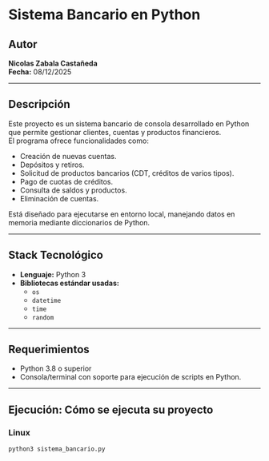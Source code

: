 # Sistema Bancario en Python

## Autor
**Nicolas Zabala Castañeda**  
**Fecha:** 08/12/2025  

---

## Descripción
Este proyecto es un sistema bancario de consola desarrollado en Python que permite gestionar clientes, cuentas y productos financieros.  
El programa ofrece funcionalidades como:
- Creación de nuevas cuentas.
- Depósitos y retiros.
- Solicitud de productos bancarios (CDT, créditos de varios tipos).
- Pago de cuotas de créditos.
- Consulta de saldos y productos.
- Eliminación de cuentas.

Está diseñado para ejecutarse en entorno local, manejando datos en memoria mediante diccionarios de Python.

---

## Stack Tecnológico
- **Lenguaje:** Python 3
- **Bibliotecas estándar usadas:**
  - `os`
  - `datetime`
  - `time`
  - `random`

---

## Requerimientos
- Python 3.8 o superior
- Consola/terminal con soporte para ejecución de scripts en Python.

---

## Ejecución: Cómo se ejecuta su proyecto

### Linux
```bash
python3 sistema_bancario.py
